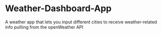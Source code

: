# Weather-Dashboard-App
A weather app that lets you input different cities to receive weather-related info pulliing from the openWeather API
